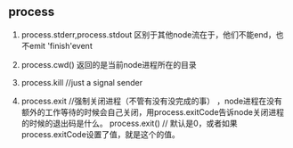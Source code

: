 ## process

1. process.stderr,process.stdout 区别于其他node流在于，他们不能end，也不emit 'finish'event

2. process.cwd() 返回的是当前node进程所在的目录

3. process.kill //just a signal sender

4. process.exit //强制关闭进程（不管有没有没完成的事） ，node进程在没有额外的工作等待的时候会自己关闭，用process.exitCode告诉node关闭进程的时候的退出码是什么。
process.exit() // 默认是0，或者如果process.exitCode设置了值，就是这个的值。


